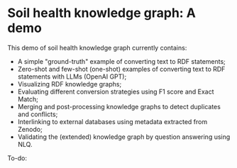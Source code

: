 # Soil health knowledge graph: A demo
This demo of soil health knowledge graph currently contains:
- A simple "ground-truth" example of converting text to RDF statements;
- Zero-shot and few-shot (one-shot) examples of converting text to RDF statements with LLMs (OpenAI GPT);
- Visualizing RDF knowledge graphs;
- Evaluating different conversion strategies using F1 score and Exact Match;
- Merging and post-processing knowledge graphs to detect duplicates and conflicts;
- Interlinking to external databases using metadata extracted from Zenodo;
- Validating the (extended) knowledge graph by question answering using NLQ.

To-do:

